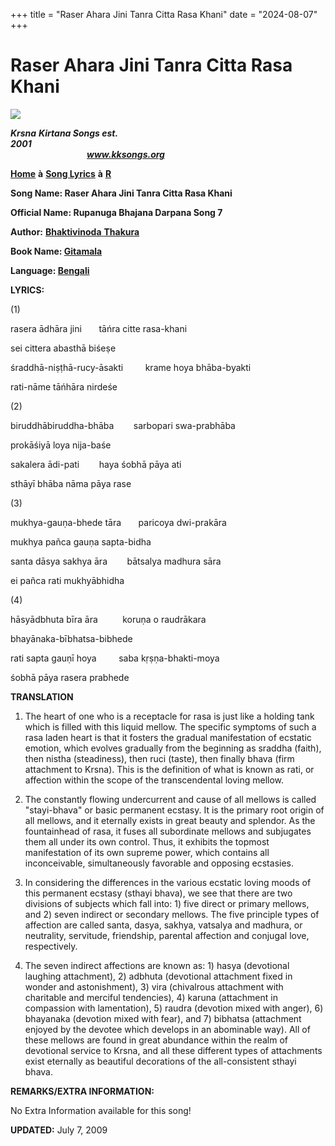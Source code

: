 +++
title = "Raser Ahara Jini Tanra Citta Rasa Khani"
date = "2024-08-07"
+++

# Raser Ahara Jini Tanra Citta Rasa Khani
**[![](http://kksongs.org/image_files/image002.jpg)](http://kksongs.org/)**

**_Krsna_** **_Kirtana Songs est. 2001_**                                                                                                                                                      **_www.kksongs.org_**

**[Home](http://kksongs.org/)** **à** **[Song Lyrics](http://kksongs.org/lyrics.html)** **à** **[R](http://kksongs.org/songs/song_r.html)**

**Song Name: Raser Ahara Jini Tanra Citta Rasa Khani**

**Official Name: Rupanuga Bhajana Darpana Song 7**

**Author:** [**Bhaktivinoda** **Thakura**](http://kksongs.org/authors/list/bhaktivinoda.html)

**Book Name: [Gitamala](http://kksongs.org/authors/gitamala.html)**

**Language: [Bengali](http://kksongs.org/language/list/bengali.html)**

**LYRICS:**

(1)

rasera ādhāra jini       tāńra citte rasa-khani

sei cittera abasthā biśeṣe

śraddhā-niṣṭhā-rucy-āsakti         krame hoya bhāba-byakti

rati-nāme tāńhāra nirdeśe

(2)

biruddhābiruddha-bhāba        sarbopari swa-prabhāba

prokāśiyā loya nija-baśe

sakalera ādi-pati        haya śobhā pāya ati

sthāyī bhāba nāma pāya rase

(3)

mukhya-gauṇa-bhede tāra       paricoya dwi-prakāra

mukhya pañca gauṇa sapta-bidha

santa dāsya sakhya āra        bātsalya madhura sāra

ei pañca rati mukhyābhidha

(4)

hāsyādbhuta bīra āra          koruṇa o raudrākara

bhayānaka-bībhatsa-bibhede

rati sapta gauṇī hoya         saba kṛṣṇa-bhakti-moya

śobhā pāya rasera prabhede

**TRANSLATION**

1) The heart of one who is a receptacle for rasa is just like a holding tank which is filled with this liquid mellow. The specific symptoms of such a rasa laden heart is that it fosters the gradual manifestation of ecstatic emotion, which evolves gradually from the beginning as sraddha (faith), then nistha (steadiness), then ruci (taste), then finally bhava (firm attachment to Krsna). This is the definition of what is known as rati, or affection within the scope of the transcendental loving mellow.

2) The constantly flowing undercurrent and cause of all mellows is called "stayi-bhava" or basic permanent ecstasy. It is the primary root origin of all mellows, and it eternally exists in great beauty and splendor. As the fountainhead of rasa, it fuses all subordinate mellows and subjugates them all under its own control. Thus, it exhibits the topmost manifestation of its own supreme power, which contains all inconceivable, simultaneously favorable and opposing ecstasies.

3) In considering the differences in the various ecstatic loving moods of this permanent ecstasy (sthayi bhava), we see that there are two divisions of subjects which fall into: 1) five direct or primary mellows, and 2) seven indirect or secondary mellows. The five principle types of affection are called santa, dasya, sakhya, vatsalya and madhura, or neutrality, servitude, friendship, parental affection and conjugal love, respectively.

4) The seven indirect affections are known as: 1) hasya (devotional laughing attachment), 2) adbhuta (devotional attachment fixed in wonder and astonishment), 3) vira (chivalrous attachment with charitable and merciful tendencies), 4) karuna (attachment in compassion with lamentation), 5) raudra (devotion mixed with anger), 6) bhayanaka (devotion mixed with fear), and 7) bibhatsa (attachment enjoyed by the devotee which develops in an abominable way). All of these mellows are found in great abundance within the realm of devotional service to Krsna, and all these different types of attachments exist eternally as beautiful decorations of the all-consistent sthayi bhava.

**REMARKS/EXTRA INFORMATION:**

No Extra Information available for this song!

**UPDATED:** July 7, 2009